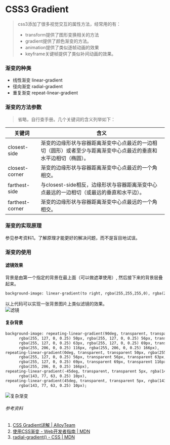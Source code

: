# CSS3 Gradient

> css3添加了很多视觉交互的属性方法，经常用的有：
> * transform提供了图形变换相关的方法
> * gradient提供了颜色渐变的方法。
> * animation提供了类似逐帧动画的效果
> * keyframe关键帧提供了类似补间动画的效果。

### 渐变的种类

* 线性渐变 linear-gradient
* 径向渐变 radial-gradient
* 重复渐变 repeat-linear-gradient

### 渐变的方法参数
 
> 省略，自行查手册。几个关键词的含义列举如下：

|关键词              |含义     |
|---------          |--------|
|closest-side	    |渐变的边缘形状与容器距离渐变中心点最近的一边相切（圆形）或者至少与距离渐变中心点最近的垂直和水平边相切（椭圆）。
|closest-corner	    |渐变的边缘形状与容器距离渐变中心点最近的一个角相交。
|farthest-side	    |与closest-side相反，边缘形状与容器距离渐变中心点最远的一边相切（或最远的垂直和水平边）。
|farthest-corner	|渐变的边缘形状与容器距离渐变中心点最远的一个角相交。

### 渐变的实现原理

参见参考资料1。了解原理才能更好的解决问题，而不是盲目地试误。

### 渐变的使用

#### 滤镜效果
背景是由第一个指定的背景在最上面（可以做遮罩使用）, 然后接下来的背景层叠起来。
```txt
background-image: linear-gradient(to right, rgba(255,255,255,0), rgba(255,255,255,1)), url(http://foo.com/image.jpg);
```
以上代码可以实现一张背景图片上类似滤镜的效果。<br>
![滤镜](https://mdn.mozillademos.org/files/4275/linear_multibg_transparent2.png)
#### 复杂背景
```txt
background-image: repeating-linear-gradient(90deg, transparent, transparent 50px,
      rgba(255, 127, 0, 0.25) 50px, rgba(255, 127, 0, 0.25) 56px, transparent 56px, transparent 63px,
      rgba(255, 127, 0, 0.25) 63px, rgba(255, 127, 0, 0.25) 69px, transparent 69px, transparent 116px,
      rgba(255, 206, 0, 0.25) 116px, rgba(255, 206, 0, 0.25) 166px),
repeating-linear-gradient(0deg, transparent, transparent 50px, rgba(255, 127, 0, 0.25) 50px,
      rgba(255, 127, 0, 0.25) 56px, transparent 56px, transparent 63px, rgba(255, 127, 0, 0.25) 63px,
      rgba(255, 127, 0, 0.25) 69px, transparent 69px, transparent 116px, rgba(255, 206, 0, 0.25) 116px,
      rgba(255, 206, 0, 0.25) 166px),
repeating-linear-gradient(-45deg, transparent, transparent 5px, rgba(143, 77, 63, 0.25) 5px,
      rgba(143, 77, 63, 0.25) 10px),
repeating-linear-gradient(45deg, transparent, transparent 5px, rgba(143, 77, 63, 0.25) 5px,
      rgba(143, 77, 63, 0.25) 10px);
```
![复杂渐变](https://mdn.mozillademos.org/files/3682/repeat_background_gradient_checked.png)


###### 参考资料
1. [CSS Gradient详解 | AlloyTeam](http://www.alloyteam.com/2016/03/css-gradient/)
2. [使用CSS渐变 - Web开发者指南 | MDN](https://developer.mozilla.org/zh-CN/docs/Web/Guide/CSS/Using_CSS_gradients)
3. [radial-gradient() - CSS | MDN](https://developer.mozilla.org/zh-CN/docs/Web/CSS/radial-gradient)
